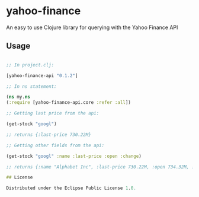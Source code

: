 # yahoo-finance

An easy to use Clojure library for querying with the Yahoo Finance API

## Usage

```clojure

;; In project.clj:

[yahoo-finance-api "0.1.2"]

;; In ns statement:

(ns my.ns
(:require [yahoo-finance-api.core :refer :all])

;; Getting last price from the api:

(get-stock "googl")

;; returns {:last-price 730.22M}

;; Getting other fields from the api:

(get-stock "googl" :name :last-price :open :change)

;; returns {:name "Alphabet Inc", :last-price 730.22M, :open 734.32M, :change "1.37"}

## License

Distributed under the Eclipse Public License 1.0.

